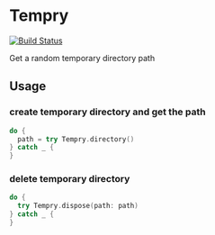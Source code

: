 # Tempry
[![Build Status](https://travis-ci.org/yanamura3/Tempry.svg?branch=master)](https://travis-ci.org/yanamura3/Tempry)

Get a random temporary directory path

## Usage

### create temporary directory and get the path
```swift
do {
  path = try Tempry.directory()
} catch _ {
}
```

### delete temporary directory
```swift
do {
  try Tempry.dispose(path: path)
} catch _ {
}
```


